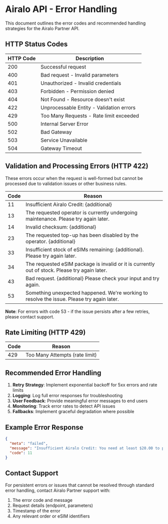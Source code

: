 
# Airalo API - Error Handling

This document outlines the error codes and recommended handling strategies for the Airalo Partner API.

## HTTP Status Codes

| HTTP Code | Description |
|-----------|-------------|
| 200 | Successful request |
| 400 | Bad request - Invalid parameters |
| 401 | Unauthorized - Invalid credentials |
| 403 | Forbidden - Permission denied |
| 404 | Not Found - Resource doesn't exist |
| 422 | Unprocessable Entity - Validation errors |
| 429 | Too Many Requests - Rate limit exceeded |
| 500 | Internal Server Error |
| 502 | Bad Gateway |
| 503 | Service Unavailable |
| 504 | Gateway Timeout |

## Validation and Processing Errors (HTTP 422)

These errors occur when the request is well-formed but cannot be processed due to validation issues or other business rules.

| Code | Reason |
|------|--------|
| 11 | Insufficient Airalo Credit: {additional} |
| 13 | The requested operator is currently undergoing maintenance. Please try again later. |
| 14 | Invalid checksum: {additional} |
| 23 | The requested top-up has been disabled by the operator. {additional} |
| 33 | Insufficient stock of eSIMs remaining: {additional}. Please try again later. |
| 34 | The requested eSIM package is invalid or it is currently out of stock. Please try again later. |
| 43 | Bad request. {additional} Please check your input and try again. |
| 53 | Something unexpected happened. We're working to resolve the issue. Please try again later. |

**Note**: For errors with code 53 - if the issue persists after a few retries, please contact support.

## Rate Limiting (HTTP 429)

| Code | Reason |
|------|--------|
| 429 | Too Many Attempts (rate limit) |

## Recommended Error Handling

1. **Retry Strategy**: Implement exponential backoff for 5xx errors and rate limits
2. **Logging**: Log full error responses for troubleshooting
3. **User Feedback**: Provide meaningful error messages to end users
4. **Monitoring**: Track error rates to detect API issues
5. **Fallbacks**: Implement graceful degradation where possible

## Example Error Response

```json
{
  "meta": "failed",
  "message": "Insufficient Airalo Credit: You need at least $20.00 to place this order.",
  "code": 11
}
```

## Contact Support

For persistent errors or issues that cannot be resolved through standard error handling, contact Airalo Partner support with:

1. The error code and message
2. Request details (endpoint, parameters)
3. Timestamp of the error
4. Any relevant order or eSIM identifiers
